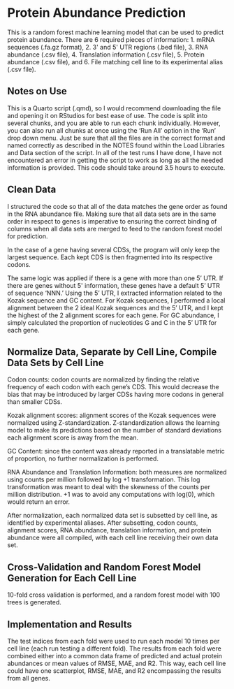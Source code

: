 # Protein Abundance Prediction

This is a random forest machine learning model that can be used to predict protein abundance. There are 6 required pieces of information: 1. mRNA sequences (.fa.gz format), 2. 3' and 5' UTR regions (.bed file), 3. RNA abundance (.csv file), 4. Translation information (.csv file), 5. Protein abundance (.csv file), and 6. File matching cell line to its experimental alias (.csv file).

## Notes on Use

This is a Quarto script (.qmd), so I would recommend downloading the file and opening it on RStudios for best ease of use. The code is split into several chunks, and you are able to run each chunk individually. However, you can also run all chunks at once using the ‘Run All’ option in the ‘Run’ drop down menu. Just be sure that all the files are in the correct format and named correctly as described in the NOTES found within the Load Libraries and Data section of the script. In all of the test runs I have done, I have not encountered an error in getting the script to work as long as all the needed information is provided. This code should take around 3.5 hours to execute.

## Clean Data

I structured the code so that all of the data matches the gene order as found in the RNA abundance file. Making sure that all data sets are in the same order in respect to genes is imperative to ensuring the correct binding of columns when all data sets are merged to feed to the random forest model for prediction.

In the case of a gene having several CDSs, the program will only keep the largest sequence. Each kept CDS is then fragmented into its respective codons.

The same logic was applied if there is a gene with more than one 5’ UTR. If there are genes without 5' information, these genes have a default 5’ UTR of sequence ‘NNN.’ Using the 5’ UTR, I extracted information related to the Kozak sequence and GC content. For Kozak sequences, I performed a local alignment between the 2 ideal Kozak sequences and the 5’ UTR, and I kept the highest of the 2 alignment scores for each gene. For GC abundance, I simply calculated the proportion of nucleotides G and C in the 5’ UTR for each gene.

## Normalize Data, Separate by Cell Line, Compile Data Sets by Cell Line

Codon counts: codon counts are normalized by finding the relative frequency of each codon with each gene’s CDS. This would decrease the bias that may be introduced by larger CDSs having more codons in general than smaller CDSs.

Kozak alignment scores: alignment scores of the Kozak sequences were normalized using Z-standardization. Z-standardization allows the learning model to make its predictions based on the number of standard deviations each alignment score is away from the mean.

GC Content: since the content was already reported in a translatable metric of proportion, no further normalization is performed.

RNA Abundance and Translation Information: both measures are normalized using counts per million followed by log +1 transformation. This log transformation was meant to deal with the skewness of the counts per million distribution. +1 was to avoid any computations with log(0), which would return an error.

After normalization, each normalized data set is subsetted by cell line, as identified by experimental aliases. After subsetting, codon counts, alignment scores, RNA abundance, translation information, and protein abundance were all compiled, with each cell line receiving their own data set.

## Cross-Validation and Random Forest Model Generation for Each Cell Line

10-fold cross validation is performed, and a random forest model with 100 trees is generated. 

## Implementation and Results

The test indices from each fold were used to run each model 10 times per cell line (each run testing a different fold). The results from each fold were combined either into a common data frame of predicted and actual protein abundances or mean values of RMSE, MAE, and R2. This way, each cell line could have one scatterplot, RMSE, MAE, and R2 encompassing the results from all genes.

